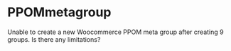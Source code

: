# PPOMmetagroup
Unable to create a new Woocommerce PPOM meta group after creating 9 groups. Is there any limitations?
